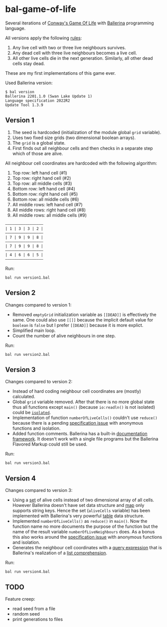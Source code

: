 # bal-game-of-life

Several iterations of [Conway's Game Of Life](https://en.wikipedia.org/wiki/Conway%27s_Game_of_Life) with [Ballerina](https://ballerina.io/) programming language.

All versions apply the following [rules](https://en.wikipedia.org/wiki/Conway%27s_Game_of_Life#Rules):

1. Any live cell with two or three live neighbours survives.
1. Any dead cell with three live neighbours becomes a live cell.
1. All other live cells die in the next generation. Similarly, all other dead cells stay dead.

These are my first implementations of this game ever.

Used Ballerina version:
```
$ bal version
Ballerina 2201.1.0 (Swan Lake Update 1)
Language specification 2022R2
Update Tool 1.3.9
```

## Version 1

1. The seed is hardcoded (initialization of the module global `grid` variable).
1. Uses two fixed size grids (two dimensional boolean arrays).
1. The `grid` is a global state.
1. First finds out all neighbour cells and then checks in a separate step which of those are alive.

All neighbour cell coordinates are hardcoded with the following algorithm:
1. Top row: left hand cell (#1)
1. Top row: right hand cell (#2)
1. Top row: all middle cells (#3)
1. Bottom row: left hand cell (#4)
1. Bottom row: right hand cell (#5)
1. Bottom row: all middle cells (#6)
1. All middle rows: left hand cell (#7)
1. All middle rows: right hand cell (#8)
1. All middle rows: all middle cells (#9)

```
―――――――――――――――――
| 1 | 3 | 3 | 2 |
―――――――――――――――――
| 7 | 9 | 9 | 8 |
―――――――――――――――――
| 7 | 9 | 9 | 8 |
―――――――――――――――――
| 4 | 6 | 6 | 5 |
―――――――――――――――――
```

Run:
```
bal run version1.bal
```

## Version 2

Changes compared to version 1:

* Removed `emptyGrid` initialization variable as `[[DEAD]]` is effectively the same. One could also use `[[]]` because the implicit default value for `boolean` is `false` but I prefer `[[DEAD]]` because it is more explict.
* Simplified main loop.
* Count the number of alive neighbours in one step.

Run:
```
bal run version2.bal
```

## Version 3

Changes compared to version 2:

* Instead of hard coding neighbour cell coordinates are (mostly) calculated.
* Global `grid` variable removed. After that there is no more global state thus all functions except `main()` (because `io:readln()` is not isolated) could be [`isolated`](https://ballerina.io/learn/distinctive-language-features/concurrency/#isolated-functions).
* Implementation of function `numberOfLiveCells()` couldn't use `reduce()` because there is a pending [specification issue](https://github.com/ballerina-platform/ballerina-spec/issues/602) with anonymous functions and isolation.
* Added function comments. Ballerina has a built-in [documentation framework](https://ballerina.io/learn/generate-code-documentation/). It doesn't work with a single file programs but the Ballerina Flavored Markup could still be used.

Run:
```
bal run version3.bal
```

## Version 4

Changes compared to version 3:

* Using a [set](https://en.wikipedia.org/wiki/Set_%28abstract_data_type%29) of alive cells instead of two dimensional array of all cells. However Ballerina doesn't have set data structure and [map](https://en.wikipedia.org/wiki/Associative_array) only supports string keys. Hence the set (`aliveCells` variable) has been implemented with Ballerina's very powerful [table](https://ballerina.io/learn/distinctive-language-features/data/#table-concept) data structure.
* Implemented `numberOfLiveCells()` as `reduce()` in `main()`. Now the function name no more documents the purpose of the function but the name of the result variable `numberOfLiveNeighbours` does. As a bonus this also works around the [specification issue](https://github.com/ballerina-platform/ballerina-spec/issues/602) with anonymous functions and isolation.
* Generates the neighbour cell coordinates with a [query expression](https://ballerina.io/learn/distinctive-language-features/data/#query-expressions) that is Ballerina's realization of a [list comprehension](https://en.wikipedia.org/wiki/List_comprehension).

Run:
```
bal run version4.bal
```

## TODO

Feature creep:

* read seed from a file
* random seed
* print generations to files